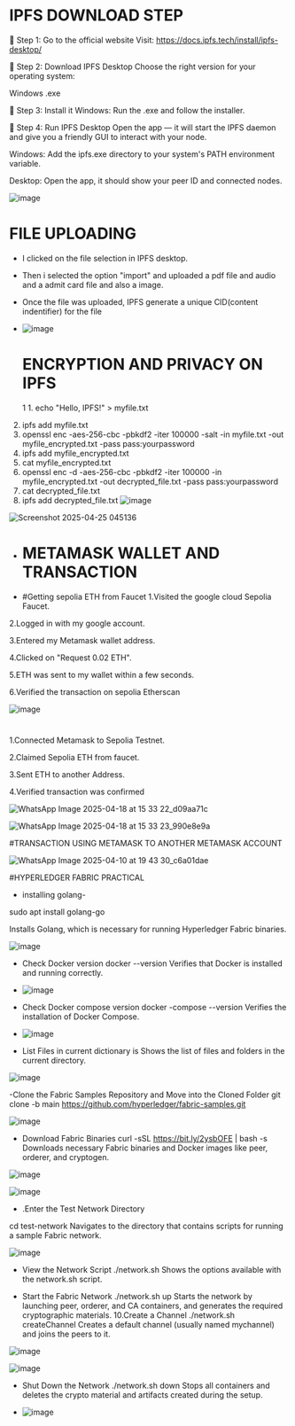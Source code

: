 # IPFS DOWNLOAD STEP
🔹 Step 1: Go to the official website Visit: https://docs.ipfs.tech/install/ipfs-desktop/

🔹 Step 2: Download IPFS Desktop Choose the right version for your operating system:

Windows .exe

🔹 Step 3: Install it Windows: Run the .exe and follow the installer.

🔹 Step 4: Run IPFS Desktop Open the app — it will start the IPFS daemon and give you a friendly GUI to interact with your node.

Windows: Add the ipfs.exe directory to your system's PATH environment variable.

Desktop: Open the app, it should show your peer ID and connected nodes.

![image](https://github.com/user-attachments/assets/688a0db2-e3f0-4445-8899-ffc3f45fb8bd)

# FILE UPLOADING
- I clicked on the file selection in IPFS desktop.

- Then i selected the option "import" and uploaded a pdf file and audio and a admit card file and also a image.

- Once the file was uploaded, IPFS generate a unique CID(content indentifier) for the file

- ![image](https://github.com/user-attachments/assets/c65b12ba-f66f-49d1-bab6-d78204aa2789)
  # ENCRYPTION AND PRIVACY ON IPFS
  1 1.	echo "Hello, IPFS!" > myfile.txt
2.	ipfs add myfile.txt
3.	openssl enc -aes-256-cbc -pbkdf2 -iter 100000 -salt -in myfile.txt -out myfile_encrypted.txt -pass pass:yourpassword
4.	ipfs add myfile_encrypted.txt
5.	cat myfile_encrypted.txt
6.	openssl enc -d -aes-256-cbc -pbkdf2 -iter 100000 -in myfile_encrypted.txt -out decrypted_file.txt -pass pass:yourpassword
7.	cat decrypted_file.txt
8.	ipfs add decrypted_file.txt
  ![image](https://github.com/user-attachments/assets/4fe63599-43eb-4003-991b-113f0e6df694)

![Screenshot 2025-04-25 045136](https://github.com/user-attachments/assets/8d7c9d98-2619-4fc0-b77b-c00fcba22351)


- # METAMASK WALLET AND TRANSACTION
- #Getting sepolia ETH from Faucet
1.Visited the google cloud Sepolia Faucet.

2.Logged in with my google account.

3.Entered my Metamask wallet address.

4.Clicked on "Request 0.02 ETH".

5.ETH was sent to my wallet within a few seconds.

6.Verified the transaction on sepolia Etherscan

![image](https://github.com/user-attachments/assets/506f06ca-9d47-493d-9855-b556cd01af5a)
#
1.Connected Metamask to Sepolia Testnet.

2.Claimed Sepolia ETH from faucet.

3.Sent ETH to another Address.

4.Verified transaction was confirmed

![WhatsApp Image 2025-04-18 at 15 33 22_d09aa71c](https://github.com/user-attachments/assets/b6c8a469-759d-4eb6-a5ab-8ddc128fbdc4)

![WhatsApp Image 2025-04-18 at 15 33 23_990e8e9a](https://github.com/user-attachments/assets/5c6b2c6a-8436-4893-b4d3-c87e98ebc749)

#TRANSACTION USING METAMASK TO ANOTHER METAMASK ACCOUNT

![WhatsApp Image 2025-04-10 at 19 43 30_c6a01dae](https://github.com/user-attachments/assets/567ad6fc-826e-4ceb-b4f2-fb9503e28029)

#HYPERLEDGER FABRIC PRACTICAL
 - installing golang-

sudo apt install golang-go

Installs Golang, which is necessary for running Hyperledger Fabric binaries.

![image](https://github.com/user-attachments/assets/1d64053f-fb91-4986-84a0-3e864e22bf79)

- Check Docker version docker --version Verifies that Docker is installed and running correctly.

- ![image](https://github.com/user-attachments/assets/cd06de67-0e1e-478a-8fe9-fee5cd74af70)

- Check Docker compose version docker -compose  --version Verifies the installation of Docker Compose.

- ![image](https://github.com/user-attachments/assets/92bc9fd9-57ee-4de9-8962-3e9b3202b495)

- List Files in current dictionary is  Shows the list of files and folders in the current directory.

![image](https://github.com/user-attachments/assets/29e5371b-2520-49cc-8adf-97ac20c168aa)

-Clone the Fabric Samples Repository and Move into the Cloned Folder
 git clone -b main https://github.com/hyperledger/fabric-samples.git

 ![image](https://github.com/user-attachments/assets/da1098c8-d18a-4e9e-bcb9-6290c898cfa2)
 - Download Fabric Binaries   curl -sSL https://bit.ly/2ysbOFE | bash -s
Downloads necessary Fabric binaries and Docker images like peer, orderer, and cryptogen.

![image](https://github.com/user-attachments/assets/f2fcd25d-13bd-4b34-b736-76fa82a03916)

![image](https://github.com/user-attachments/assets/d9a460a3-4caf-43f6-93a0-803dbfa282bc)
- .Enter the Test Network Directory

cd test-network Navigates to the directory that contains scripts for running a sample Fabric network.

![image](https://github.com/user-attachments/assets/514cdeca-bc8c-4962-864f-88aefcd1f5e3)


- View the Network Script ./network.sh Shows the options available with the network.sh script.

- Start the Fabric Network ./network.sh up Starts the network by launching peer, orderer, and CA containers, and generates the required cryptographic materials.
10.Create a Channel ./network.sh createChannel Creates a default channel (usually named mychannel) and joins the peers to it.


![image](https://github.com/user-attachments/assets/82e65079-6ff9-40e9-8280-8fa5d6214b84)


![image](https://github.com/user-attachments/assets/2ef6ab08-6bd0-4143-8ccc-95e3de627662)


- Shut Down the Network ./network.sh down Stops all containers and deletes the crypto material and artifacts created during the setup.

- ![image](https://github.com/user-attachments/assets/23c3f843-1ef1-4c3f-adeb-c2e908bfef7e)




